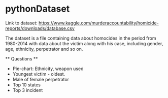 # pythonDataset

Link to dataset: 
https://www.kaggle.com/murderaccountability/homicide-reports/downloads/database.csv

The dataset is a file containing data about homocides in the period from 1980-2014 with data about the victim along with his case, including gender, age, ethnicity, perpetrator and so on.
 
 ** Questions **
 * Pie-chart: Ethnicity, weapon used
 * Youngest victim - oldest.
 * Male of female perpetrator
 * Top 10 states
 * Top 3 incident
